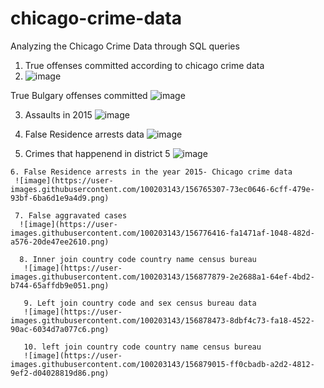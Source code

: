 # chicago-crime-data
Analyzing the Chicago Crime Data through SQL queries

1. True offenses committed according to chicago crime data
2. ![image](https://user-images.githubusercontent.com/100203143/156379362-e078ed4b-4e99-4c06-b7d2-c6c0dcf024e6.png)

True Bulgary offenses committed
![image](https://user-images.githubusercontent.com/100203143/156418079-803753e5-6631-43c8-8ba6-38b579624f44.png)

3. Assaults in 2015
 ![image](https://user-images.githubusercontent.com/100203143/156612702-9b541ef2-95ae-4438-81f6-1984843f3051.png)
 
 4. False Residence arrests data
   ![image](https://user-images.githubusercontent.com/100203143/156699569-cbef019a-7c43-4225-aa8f-9f92fd0caee9.png)
   
   5. Crimes that happenend in district 5
    ![image](https://user-images.githubusercontent.com/100203143/156700469-7e83a307-9ba0-4878-bbec-926a4a28845f.png)
    
    6. False Residence arrests in the year 2015- Chicago crime data
     ![image](https://user-images.githubusercontent.com/100203143/156765307-73ec0646-6cff-479e-93bf-6ba6d1e9a4d9.png)
     
     7. False aggravated cases
      ![image](https://user-images.githubusercontent.com/100203143/156776416-fa1471af-1048-482d-a576-20de47ee2610.png)
      
      8. Inner join country code country name census bureau
       ![image](https://user-images.githubusercontent.com/100203143/156877879-2e2688a1-64ef-4bd2-b744-65affdb9e051.png)
       
       9. Left join country code and sex census bureau data
       ![image](https://user-images.githubusercontent.com/100203143/156878473-8dbf4c73-fa18-4522-90ac-6034d7a077c6.png)
       
       10. left join country code country name census bureau
       ![image](https://user-images.githubusercontent.com/100203143/156879015-ff0cbadb-a2d2-4812-9ef2-d04028819d86.png)

      







